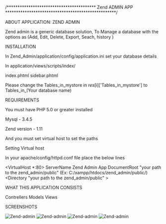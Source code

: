 /*****************************************        Zend ADMIN APP                  ***************************************************/


ABOUT APPLICATION: ZEND ADMIN

Zend admin is a generic database solution, To Manage a database with the options as (Add, Edit, Delete, Export, Seach, history )


INSTALLATION

In Zend_Admin/application/config/application.ini set your database details

In application/views/scripts/index/

index.phtml
sidebar.phtml

Please change the Tables_in_mystore in $res[$i]['Tables_in_mystore'] to Tables_in_(Your database name)


REQUIREMENTS

You must have PHP 5.0 or greater installed

Mysql - 3.4.5

Zend version - 1.11

And you must set virtual host to set the paths

Setting Virtual host 

In your apache/config/httpd.conf file place the below lines

 <VirtualHost *:80>
   ServerName Zend Admin App
   DocumentRoot "your path to the zend_admin/public"     (Ex: C:/xampp/htdocs/zend_admin/public/)
   <Directory "your path to the zend_admin/public" >
   </Directory>
</VirtualHost>


WHAT THIS APPLICATION CONSISTS 

Contrellers
Models
Views

SCREENSHOTS

 <img style="max-width:100%;" src="https://github.com/fathima-nyros/Zend-admin/raw/master/screenshots/zendadmin1.jpg" alt="Zend-admin" title="Zend-admin">
 <img style="max-width:100%;" src="https://github.com/fathima-nyros/Zend-admin/raw/master/screenshots/zendadmin2.jpg" alt="Zend-admin" title="Zend-admin">
 <img style="max-width:100%;" src="https://github.com/fathima-nyros/Zend-admin/raw/master/screenshots/zendadmin.jpg" alt="Zend-admin" title="Zend-admin">
 <img style="max-width:100%;" src="https://github.com/fathima-nyros/Zend-admin/raw/master/screenshots/zendadmin3.jpg" alt="Zend-admin" title="Zend-admin">
